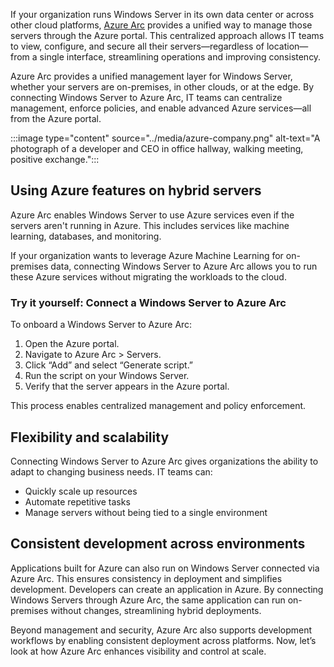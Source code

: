 If your organization runs Windows Server in its own data center or across other cloud platforms, [Azure Arc](/azure/azure-arc/overview) provides a unified way to manage those servers through the Azure portal. This centralized approach allows IT teams to view, configure, and secure all their servers—regardless of location—from a single interface, streamlining operations and improving consistency.

Azure Arc provides a unified management layer for Windows Server, whether your servers are on-premises, in other clouds, or at the edge. By connecting Windows Server to Azure Arc, IT teams can centralize management, enforce policies, and enable advanced Azure services—all from the Azure portal.

:::image type="content" source="../media/azure-company.png" alt-text="A photograph of a developer and CEO in office hallway, walking meeting, positive exchange.":::

## Using Azure features on hybrid servers

Azure Arc enables Windows Server to use Azure services even if the servers aren't running in Azure. This includes services like machine learning, databases, and monitoring.

If your organization wants to leverage Azure Machine Learning for on-premises data, connecting Windows Server to Azure Arc allows you to run these Azure services without migrating the workloads to the cloud.

 
### Try it yourself: Connect a Windows Server to Azure Arc

To onboard a Windows Server to Azure Arc:

1. Open the Azure portal.
2. Navigate to Azure Arc > Servers.
3. Click “Add” and select “Generate script.”
4. Run the script on your Windows Server.
5. Verify that the server appears in the Azure portal.

This process enables centralized management and policy enforcement. 

## Flexibility and scalability

Connecting Windows Server to Azure Arc gives organizations the ability to adapt to changing business needs. IT teams can:

- Quickly scale up resources
- Automate repetitive tasks
- Manage servers without being tied to a single environment

## Consistent development across environments

Applications built for Azure can also run on Windows Server connected via Azure Arc. This ensures consistency in deployment and simplifies development. Developers can create an application in Azure. By connecting Windows Servers through Azure Arc, the same application can run on-premises without changes, streamlining hybrid deployments.

Beyond management and security, Azure Arc also supports development workflows by enabling consistent deployment across platforms. Now, let’s look at how Azure Arc enhances visibility and control at scale.
